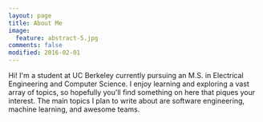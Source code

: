 ```yaml
---
layout: page
title: About Me
image:
  feature: abstract-5.jpg
comments: false
modified: 2016-02-01
---
```


Hi! I'm a student at UC Berkeley currently pursuing an M.S. in Electrical Engineering and Computer Science. I enjoy learning and exploring a vast array of topics, so hopefully you'll find something on here that piques your interest. The main topics I plan to write about are software engineering, machine learning, and awesome teams.